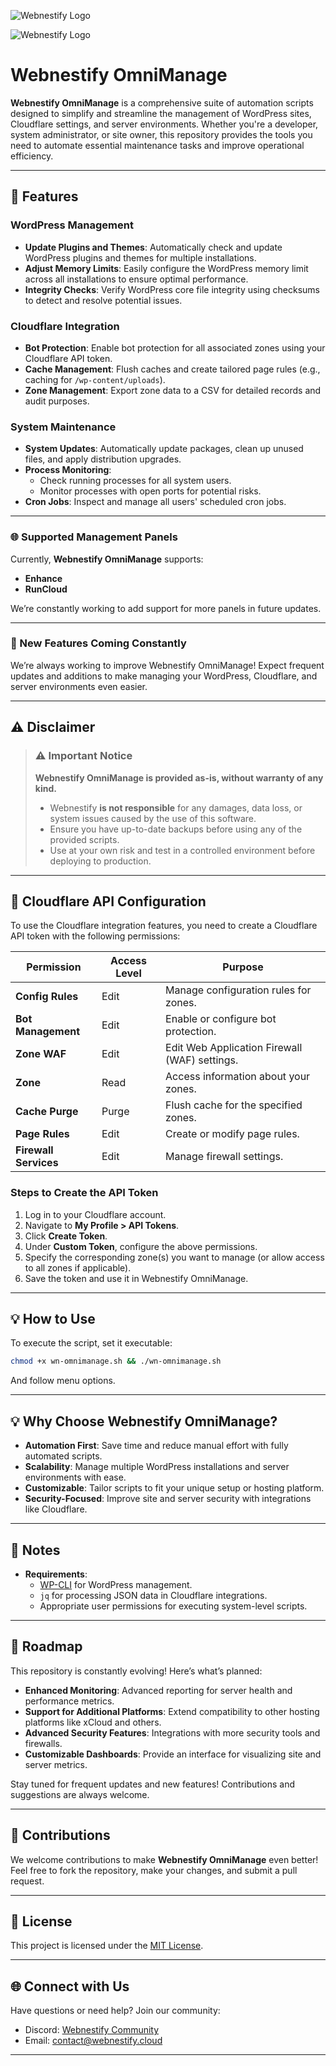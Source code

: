 ![Webnestify Logo](https://webnestify.cloud/wp-content/uploads/2023/11/webnestify-logo-dark-300x109.png)

![Webnestify Logo](https://webnestify.cloud/wp-content/uploads/2025/01/omni-manage-logo-2.jpg)

# Webnestify OmniManage

**Webnestify OmniManage** is a comprehensive suite of automation scripts designed to simplify and streamline the management of WordPress sites, Cloudflare settings, and server environments. Whether you're a developer, system administrator, or site owner, this repository provides the tools you need to automate essential maintenance tasks and improve operational efficiency.

---

## 🚀 Features

### WordPress Management
- **Update Plugins and Themes**: Automatically check and update WordPress plugins and themes for multiple installations.
- **Adjust Memory Limits**: Easily configure the WordPress memory limit across all installations to ensure optimal performance.
- **Integrity Checks**: Verify WordPress core file integrity using checksums to detect and resolve potential issues.

### Cloudflare Integration
- **Bot Protection**: Enable bot protection for all associated zones using your Cloudflare API token.
- **Cache Management**: Flush caches and create tailored page rules (e.g., caching for `/wp-content/uploads`).
- **Zone Management**: Export zone data to a CSV for detailed records and audit purposes.

### System Maintenance
- **System Updates**: Automatically update packages, clean up unused files, and apply distribution upgrades.
- **Process Monitoring**:
  - Check running processes for all system users.
  - Monitor processes with open ports for potential risks.
- **Cron Jobs**: Inspect and manage all users' scheduled cron jobs.

---

### 🌐 Supported Management Panels

Currently, **Webnestify OmniManage** supports:
- **Enhance**
- **RunCloud**

We’re constantly working to add support for more panels in future updates.

---

### 🎉 New Features Coming Constantly
We’re always working to improve Webnestify OmniManage! Expect frequent updates and additions to make managing your WordPress, Cloudflare, and server environments even easier.

---

## ⚠️ Disclaimer

> ### **⚠️ Important Notice**
>
> **Webnestify OmniManage is provided as-is, without warranty of any kind.**
>
> - Webnestify **is not responsible** for any damages, data loss, or system issues caused by the use of this software.
> - Ensure you have up-to-date backups before using any of the provided scripts.
> - Use at your own risk and test in a controlled environment before deploying to production.

---

## 🔑 Cloudflare API Configuration

To use the Cloudflare integration features, you need to create a Cloudflare API token with the following permissions:

| **Permission**          | **Access Level** | **Purpose**                                   |
|--------------------------|------------------|-----------------------------------------------|
| **Config Rules**         | Edit             | Manage configuration rules for zones.         |
| **Bot Management**       | Edit             | Enable or configure bot protection.           |
| **Zone WAF**             | Edit             | Edit Web Application Firewall (WAF) settings. |
| **Zone**                 | Read             | Access information about your zones.          |
| **Cache Purge**          | Purge            | Flush cache for the specified zones.          |
| **Page Rules**           | Edit             | Create or modify page rules.                  |
| **Firewall Services**    | Edit             | Manage firewall settings.                     |

### Steps to Create the API Token

1. Log in to your Cloudflare account.
2. Navigate to **My Profile > API Tokens**.
3. Click **Create Token**.
4. Under **Custom Token**, configure the above permissions.
5. Specify the corresponding zone(s) you want to manage (or allow access to all zones if applicable).
6. Save the token and use it in Webnestify OmniManage.

---

## 💡 How to Use

To execute the script, set it executable:
```bash
chmod +x wn-omnimanage.sh && ./wn-omnimanage.sh
```
And follow menu options.

---

## 💡 Why Choose Webnestify OmniManage?

- **Automation First**: Save time and reduce manual effort with fully automated scripts.
- **Scalability**: Manage multiple WordPress installations and server environments with ease.
- **Customizable**: Tailor scripts to fit your unique setup or hosting platform.
- **Security-Focused**: Improve site and server security with integrations like Cloudflare.

---

## 📌 Notes

- **Requirements**:
  - [WP-CLI](https://wp-cli.org/) for WordPress management.
  - `jq` for processing JSON data in Cloudflare integrations.
  - Appropriate user permissions for executing system-level scripts.

---

## 🌟 Roadmap

This repository is constantly evolving! Here’s what’s planned:
- **Enhanced Monitoring**: Advanced reporting for server health and performance metrics.
- **Support for Additional Platforms**: Extend compatibility to other hosting platforms like xCloud and others.
- **Advanced Security Features**: Integrations with more security tools and firewalls.
- **Customizable Dashboards**: Provide an interface for visualizing site and server metrics.

Stay tuned for frequent updates and new features! Contributions and suggestions are always welcome.

---

## 🤝 Contributions

We welcome contributions to make **Webnestify OmniManage** even better! Feel free to fork the repository, make your changes, and submit a pull request.

---

## 📝 License

This project is licensed under the [MIT License](LICENSE).

---

## 🌐 Connect with Us

Have questions or need help? Join our community:
- Discord: [Webnestify Community](https://wnstify.cc/discord)
- Email: [contact@webnestify.cloud](mailto:contact@webnestify.cloud)

---
